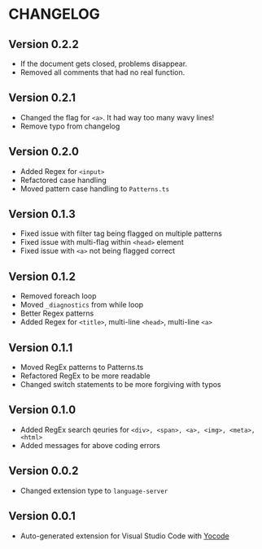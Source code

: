 # CHANGELOG
## Version 0.2.2
* If the document gets closed, problems disappear.
* Removed all comments that had no real function.

## Version 0.2.1
* Changed the flag for `<a>`. It had way too many wavy lines!
* Remove typo from changelog

## Version 0.2.0
* Added Regex for `<input>`
* Refactored case handling
* Moved pattern case handling to `Patterns.ts`

## Version 0.1.3
* Fixed issue with filter tag being flagged on multiple patterns
* Fixed issue with multi-flag within `<head>` element
* Fixed issue with `<a>` not being flagged correct

## Version 0.1.2
* Removed foreach loop
* Moved `_diagnostics` from while loop
* Better Regex patterns
* Added Regex for `<title>`, multi-line `<head>`, multi-line `<a>`

## Version 0.1.1
* Moved RegEx patterns to Patterns.ts
* Refactored RegEx to be more readable
* Changed switch statements to be more forgiving with typos

## Version 0.1.0
* Added RegEx search qeuries for `<div>, <span>, <a>, <img>, <meta>, <html>`
* Added messages for above coding errors

## Version 0.0.2
* Changed extension type to `language-server`

## Version 0.0.1
* Auto-generated extension for Visual Studio Code with [Yocode](https://code.visualstudio.com/docs/extensions/yocode)